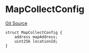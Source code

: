 # MapCollectConfig
[Git Source](https://github.com/nezz0746/lens-simple-map/blob/a30c376db312f36a38577517f8db496f70da23ed/src/libs/Structs.sol)


```solidity
struct MapCollectConfig {
    address mapAddress;
    uint256 locationId;
}
```

